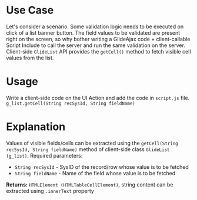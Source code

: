 # Use Case

Let's consider a scenario. Some validation logic needs to be executed on click of a list banner button. The field values to be validated are present right on the screen, so why bother writing a GlideAjax code + client-callable Script Include to call the server and run the same validation on the server. Client-side ```GlideList``` API provides the ```getCell()``` method to fetch visible cell values from the list.


# Usage

Write a client-side code on the UI Action and add the code in ```script.js``` file.
```g_list.getCell(String recSysId, String fieldName)```


# Explanation

Values of visible fields/cells can be extracted using the ```getCell(String recSysId, String fieldName)``` method of client-side class ```GlideList (g_list)```. Required parameters:
  - ```String recSysId``` - SysID of the record/row whose value is to be fetched
  - ```String fieldName``` - Name of the field whose value is to be fetched

**Returns:** ```HTMLElement (HTMLTableCellElement)```, string content can be extracted using ```.innerText``` property
